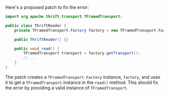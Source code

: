 Here's a proposed patch to fix the error:
```java
import org.apache.thrift.transport.TFramedTransport;

public class ThriftReader {
    private TFramedTransport.Factory factory = new TFramedTransport.Factory();

    public ThriftReader() {}

    public void read() {
        TFramedTransport transport = factory.getTransport();
        // ...
    }
}
```
The patch creates a `TFramedTransport.Factory` instance, `factory`, and uses it to get a `TFramedTransport` instance in the `read()` method. This should fix the error by providing a valid instance of `TFramedTransport`.